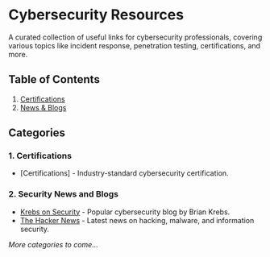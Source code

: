 # Cybersecurity Resources

A curated collection of useful links for cybersecurity professionals, covering various topics like incident response, penetration testing, certifications, and more.

## Table of Contents
1. [Certifications](#certifications)
2. [News & Blogs](#news)

## Categories

### 1. Certifications
- [Certifications] - Industry-standard cybersecurity certification.

### 2. Security News and Blogs
- [Krebs on Security](https://krebsonsecurity.com) - Popular cybersecurity blog by Brian Krebs.
- [The Hacker News](https://thehackernews.com) - Latest news on hacking, malware, and information security.

*More categories to come...*
